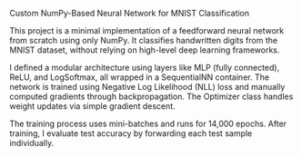 Custom NumPy-Based Neural Network for MNIST Classification

This project is a minimal implementation of a feedforward neural network from scratch using only NumPy. It classifies handwritten digits from the MNIST dataset, without relying on high-level deep learning frameworks.

I defined a modular architecture using layers like MLP (fully connected), ReLU, and LogSoftmax, all wrapped in a SequentialNN container. The network is trained using Negative Log Likelihood (NLL) loss and manually computed gradients through backpropagation. The Optimizer class handles weight updates via simple gradient descent.

The training process uses mini-batches and runs for 14,000 epochs. After training, I evaluate test accuracy by forwarding each test sample individually.
